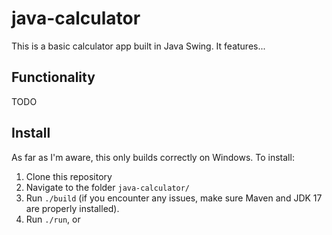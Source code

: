 # java-calculator

This is a basic calculator app built in Java Swing. It features...

## Functionality

TODO

## Install

As far as I'm aware, this only builds correctly on Windows. To install:

1. Clone this repository
2. Navigate to the folder `java-calculator/`
3. Run `./build` (if you encounter any issues, make sure Maven and JDK 17 are properly installed).
4. Run `./run`, or
